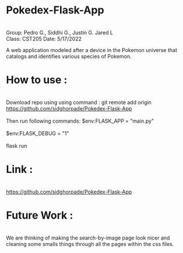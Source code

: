 # Pokedex-Flask-App

<br>Group: Pedro G., Siddhi G., Justin G. Jared L</br>
Class: CST205
Date: 5/17/2022

A web application modeled after a device in the Pokemon universe that catalogs and identifies various species of Pokemon.
 
# How to use :
<br>Download repo using using command : git remote add origin https://github.com/sidghorpade/Pokedex-Flask-App</br>
<br>Then run following commands:        $env:FLASK_APP = "main.py"</br>
<br>                                   $env:FLASK_DEBUG = "1"</br>
<br>                                   flask run</br>

# Link :
<br>https://github.com/sidghorpade/Pokedex-Flask-App</br>

# Future Work : 
<br>We are thinking of making the search-by-image page look nicer and cleaning some smalls things through all the pages within the css files.</br>
